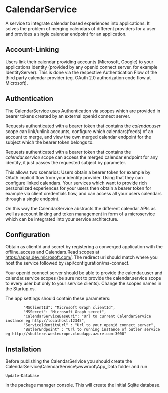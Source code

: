 # CalendarService
A service to integrate calendar based experiences into applications.
It solves the problem of merging calendars of different providers for a user and provides a single calendar endpoint for an application.

## Account-Linking
Users link their calendar providing accounts (Microsoft, Google) to your applications
identity (provided by any openid connect server, for example IdentityServer). This is done via the respective Authentication Flow of the third
party calendar provider (eg. OAuth 2.0 authorization code flow at Microsoft).

## Authentication
The CalendarService uses Authentication via scopes which are provided in bearer tokens created by an external openid connect server.

Requests authenticated with a bearer token that contains the *calendar.user* scope can link/unlink accounts, configure
which calendars(feeds) of an account to merge, and view the own merged calendar endpoint for the subject which the bearer token belongs to.

Requests authenticated with a bearer token that contains the *calendar.service* scope can access the merged calendar
endpoint for any identity, it just passes the requested subject by parameter.

This allows two scenarios: Users obtain a bearer token for example by OAuth implicit flow from your identity provider. Using that they can
configure linked calendars. Your services which want to provide rich personalized experiences for your users then obtain a bearer token for
example via client credentials flow, and can access all your users calendars through a single endpoint.

On this way the CalendarService abstracts the different calendar APIs as well as account linking and token management in form of
a microservice which can be integrated into your service architecture.

## Configuration
Obtain as clientId and secret by registering a converged application with 
the offline_access and Calendars.Read scopes at https://apps.dev.microsoft.com/.
The redirect uri should match where you host the service followed by /api/configuration/ms-connect.

Your openid connect server should be able to provide the calendar.user and calendar.service scopes (be sure not to provide the
calendar.service scope to every user but only to your service clients). Change the scopes names in the Startup.cs.

The app settings should contain these parameters:
~~~
        "MSClientId": "Microsoft Graph clientId",
        "MSSecret": "Microsoft Graph secret",
        "CalendarServiceBaseUri": "Url to current CalendarService instance eg http://localhost:12345", 
        "ServiceIdentityUrl" : "Url to your openid connect server",
        "ButlerEndpoint" : "Url to running instance of butler service eg http://<butler>.westeurope.cloudapp.azure.com:3000"
~~~

## Installation
Before publishing the CalendarSerivice you should create the CalendarService\CalendarService\wwwroot\App_Data folder and run
~~~
Update-Database
~~~
in the package manager console. This will create the initial Sqlite database.
